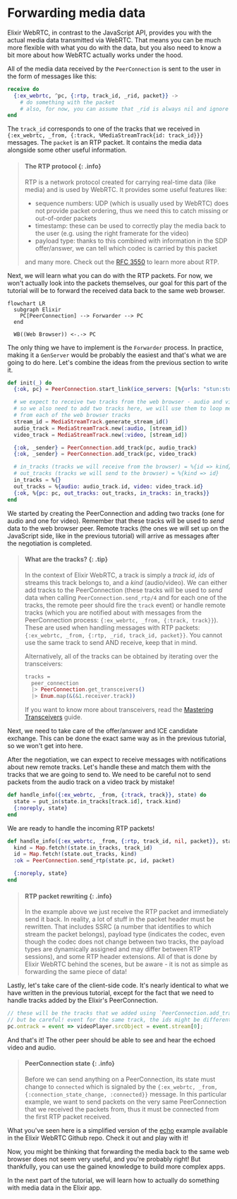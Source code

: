 # Forwarding media data

Elixir WebRTC, in contrast to the JavaScript API, provides you with the actual media data transmitted via WebRTC.
That means you can be much more flexible with what you do with the data, but you also need to know a bit more
about how WebRTC actually works under the hood.

All of the media data received by the `PeerConnection` is sent to the user in the form of messages like this:

```elixir
receive do
  {:ex_webrtc, ^pc, {:rtp, track_id, _rid, packet}} ->
    # do something with the packet
    # also, for now, you can assume that _rid is always nil and ignore it
end
```

The `track_id` corresponds to one of the tracks that we received in `{:ex_webrtc, _from, {:track, %MediaStreamTrack{id: track_id}}}` messages.
The `packet` is an RTP packet. It contains the media data alongside some other useful information.

> #### The RTP protocol {: .info}
> RTP is a network protocol created for carrying real-time data (like media) and is used by WebRTC.
> It provides some useful features like:
>
> * sequence numbers: UDP (which is usually used by WebRTC) does not provide packet ordering, thus we need this to catch missing or out-of-order packets
> * timestamp: these can be used to correctly play the media back to the user (e.g. using the right framerate for the video)
> * payload type: thanks to this combined with information in the SDP offer/answer, we can tell which codec is carried by this packet
>
> and many more. Check out the [RFC 3550](https://datatracker.ietf.org/doc/html/rfc3550) to learn more about RTP.

Next, we will learn what you can do with the RTP packets.
For now, we won't actually look into the packets themselves, our goal for this part of the tutorial will be to forward the received data back to the same web browser.

```mermaid
flowchart LR
  subgraph Elixir
    PC[PeerConnection] --> Forwarder --> PC
  end

  WB((Web Browser)) <-.-> PC
```

The only thing we have to implement is the `Forwarder` process. In practice, making it a `GenServer` would be probably the
easiest and that's what we are going to do here. Let's combine the ideas from the previous section to write it.

```elixir
def init(_) do
  {:ok, pc} = PeerConnection.start_link(ice_servers: [%{urls: "stun:stun.l.google.com:19302"}])

  # we expect to receive two tracks from the web browser - audio and video
  # so we also need to add two tracks here, we will use them to loop media back to the other browser
  # from each of the web browser tracks
  stream_id = MediaStreamTrack.generate_stream_id()
  audio_track = MediaStreamTrack.new(:audio, [stream_id])
  video_track = MediaStreamTrack.new(:video, [stream_id])

  {:ok, _sender} = PeerConnection.add_track(pc, audio_track)
  {:ok, _sender} = PeerConnection.add_track(pc, video_track)

  # in_tracks (tracks we will receive from the browser) = %{id => kind}
  # out_tracks (tracks we will send to the browser) = %{kind => id}
  in_tracks = %{}
  out_tracks = %{audio: audio_track.id, video: video_track.id}
  {:ok, %{pc: pc, out_tracks: out_tracks, in_tracks: in_tracks}}
end
```

We started by creating the PeerConnection and adding two tracks (one for audio and one for video).
Remember that these tracks will be used to *send* data to the web browser peer. Remote tracks (the ones we will set up on the JavaScript side, like in the previous tutorial)
will arrive as messages after the negotiation is completed.

> #### What are the tracks? {: .tip}
> In the context of Elixir WebRTC, a track is simply a _track id_, _ids_ of streams this track belongs to, and a _kind_ (audio/video).
> We can either add tracks to the PeerConnection (these tracks will be used to *send* data when calling `PeerConnection.send_rtp/4` and
> for each one of the tracks, the remote peer should fire the `track` event)
> or handle remote tracks (which you are notified about with messages from the PeerConnection process: `{:ex_webrtc, _from, {:track, track}}`).
> These are used when handling messages with RTP packets: `{:ex_webrtc, _from, {:rtp, _rid, track_id, packet}}`.
> You cannot use the same track to send AND receive, keep that in mind.
>
> Alternatively, all of the tracks can be obtained by iterating over the transceivers:
>
> ```elixir
> tracks =
>   peer_connection
>   |> PeerConnection.get_transceivers()
>   |> Enum.map(&(&1.receiver.track))
> ```
>
> If you want to know more about transceivers, read the [Mastering Transceivers](https://hexdocs.pm/ex_webrtc/mastering_transceivers.html) guide.

Next, we need to take care of the offer/answer and ICE candidate exchange. This can be done the exact same way as in the previous
tutorial, so we won't get into here.

After the negotiation, we can expect to receive messages with notifications about new remote tracks.
Let's handle these and match them with the tracks that we are going to send to.
We need to be careful not to send packets from the audio track on a video track by mistake!

```elixir
def handle_info({:ex_webrtc, _from, {:track, track}}, state) do
  state = put_in(state.in_tracks[track.id], track.kind)
  {:noreply, state}
end
```

We are ready to handle the incoming RTP packets!

```elixir
def handle_info({:ex_webrtc, _from, {:rtp, track_id, nil, packet}}, state) do
  kind = Map.fetch!(state.in_tracks, track_id)
  id = Map.fetch!(state.out_tracks, kind)
  :ok = PeerConnection.send_rtp(state.pc, id, packet)

  {:noreply, state}
end
```

> #### RTP packet rewriting {: .info}
> In the example above we just receive the RTP packet and immediately send it back. In reality, a lot of stuff in the packet header must be rewritten.
> That includes SSRC (a number that identifies to which stream the packet belongs), payload type (indicates the codec, even though the codec does not
> change between two tracks, the payload types are dynamically assigned and may differ between RTP sessions), and some RTP header extensions. All of that is
> done by Elixir WebRTC behind the scenes, but be aware - it is not as simple as forwarding the same piece of data!

Lastly, let's take care of the client-side code. It's nearly identical to what we have written in the previous tutorial,
except for the fact that we need to handle tracks added by the Elixir's PeerConnection.

```js
// these will be the tracks that we added using `PeerConnection.add_track` in Elixir
// but be careful! event for the same track, the ids might be different for each of the peers
pc.ontrack = event => videoPlayer.srcObject = event.stream[0];
```

And that's it! The other peer should be able to see and hear the echoed video and audio.

> #### PeerConnection state {: .info}
> Before we can send anything on a PeerConnection, its state must change to `connected` which is signaled
> by the `{:ex_webrtc, _from, {:connection_state_change, :connected}}` message. In this particular example, we want
> to send packets on the very same PeerConnection that we received the packets from, thus it must be connected
> from the first RTP packet received.

What you've seen here is a simplified version of the [echo](https://github.com/elixir-webrtc/ex_webrtc/tree/master/examples/echo) example available
in the Elixir WebRTC Github repo. Check it out and play with it!

Now, you might be thinking that forwarding the media back to the same web browser does not seem very useful, and you're probably right!
But thankfully, you can use the gained knowledge to build more complex apps.

In the next part of the tutorial, we will learn how to actually do something with media data in the Elixir app.
